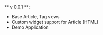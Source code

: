 ** v 0.0.1 **:

* Base Article, Tag views
* Custom widget support for Article (HTML)
* Demo Application
